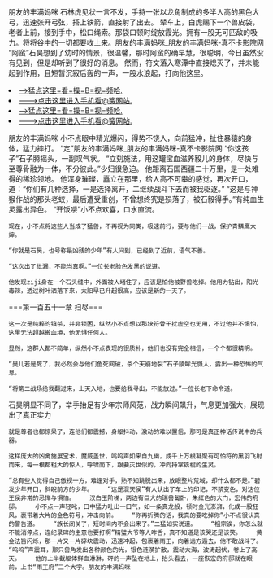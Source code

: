 朋友的丰满妈咪    石林虎见状一言不发，手持一张以龙角制成的多半人高的黑色大弓，迅速张开弓弦，搭上铁箭，直接射了出去。    辇车上，白虎赐下一个兽皮袋，老者上前，接到手中，松口绳索。那袋口顿时绽放霞光。拥有一股无可匹敌的吸力。将将谷中的一切都要收上来。朋友的丰满妈咪_朋友的丰满妈咪-真不卡影院网    “阿蛮”石昊想到了幼时的情景，很温馨，那时阿蛮的确早慧，很聪明，今日虽然没有见到，但是却听到了很好的消息。    然而，符文落入寒潭中直接熄灭了，并未能起到作用，且短暂沉寂后轰的一声，一股水浪起，打向他这里。

<li><a href="http://hdqnsx841.sg925.xyz/#md_1026">-->猛点这里=看=操=B=视=频哈.</a></li>
<li><a href="http://hdqnsx841.sg925.xyz/#md_1026">--->点击这里进入手机看@簧网站.</a></li>





<li><a href="http://hdqnsx841.sg925.xyz/#md_1026">-->猛点这里=看=操=B=视=频哈.</a></li>
<li><a href="http://hdqnsx841.sg925.xyz/#md_1026">--->点击这里进入手机看@簧网站.</a></li>



朋友的丰满妈咪    小不点眼中精光爆闪，得势不饶人，向前猛冲，扯住暴猿的身体，猛力摔打。    “定”朋友的丰满妈咪_朋友的丰满妈咪-真不卡影院网    “你这孩子”石子腾摇头，一副叹气状。
    “立刻施法，用这罐宝血滋养毅儿的身体，尽快与至尊骨融为一体，不分彼此。”少妇很急迫。    他距离石国西疆二十万里，是一处难得的稀珍领地。    他浑身璀璨，矗立在那里，给人高不可攀的感觉，再次开口，道：“你们有几种选择，一是选择离开，二继续战斗下去而被我驱逐。”    “这是与神猴作战的那头老蛟，最后遭受重创，不曾想终究是殒落了，被石毅得手。”有纯血生灵露出异色。    “开饭喽”小不点欢喜，口水直流。

    现在，小不点将这些人当成了猛兽，不再视为同类，极速前行，要与他们一战，保护青鳞鹰大婶。

    “你就是石昊，也号称最凶残的少年”有人问到，已经到了近前，语气不善。

    “这次出了纰漏，不能当真啊。”一位长老脸色发黑的说道。

    他发现ziji身在一个石头缝中，外面被人堵住了，应该是怕他被野兽吃掉。他用力钻出，阳光毒辣，透过树叶洒落下来，太阳早已升起很高，应该是新的一天了。

===第一百五十一章 扫尽===

    这一次是纯粹的镇杀，并非锁困，纵然小不点想以那块符骨干扰虚空也无用，不过他并不惧怕，这里无法超越搬血境，他无惧任何人。

    显然，这群人都不简单，纵然小不点表现的很质朴，他们也没有完全相信，一个个都很精明。

    “昊儿若是死了，我必然会与他们鱼死网破，杀个天崩地裂”石子陵眸光慑人，露出一种恐怖的气息。

    “将第二战场给我翻过来，上天入地，也要给我寻出，不能放过。”一位长老下命令道。

石昊明显不同了，举手抬足有少年宗师风范，战力瞬间飙升，气息更加强大，展现出了真正实力

    就是尊者也都惊呆了，连他们都震撼，身躯抖动，激动的难以置信，那可是真正神话传说中的兵器。

    这样庞大的凶禽施展宝术，魔威盖世，呜呜声如来自九幽，成千上万根凝聚有可怕符的黑羽飞射而来，每一根都粗大的惊人，呼啸而下，跟要灭世似的，冲向持掌铁棍的生灵。

    “总有些人觉得自己傲视一方，难逢对手，熟不知跳脱出来，放眼整片荒域，却什么都不是。”碧发少年开口，斜睨前方的少年。    “这是混天侯”有人认出了车上的印记，不禁变色，对这位王侯非常的忌惮与惧怕。    汉白玉阶梯，两边有巨大的瑞兽匐卧，朱红色的大门，宏伟的府邸。    小不点一声轻叱，口中猛力吐出一口气，如一条真龙般，顿时金光澎湃，化成一股狂风，裹带着大片的金色符号，冲击向前。    “你再折腾的话，我真的要吃掉你”小不点很认真的警告道。    “族长闭关了，短时间内不会出来了。”二猛如实说道。    “祖宗诶，你怎么就不能消停点，连纪录碑的主意也要打啊”精璧大爷等人咋舌，真不知道是该哭还是该笑。    黄金法旨闪烁，那一片又一片碎块震动，迅速冲起，包裹着雨王，向着远方遁去，他不敢战斗了。    “呜呜”声震耳，那只兽角发出各种颜色的光，银色涟漪扩散，震动大海，波涛起伏，卷上了高天。    他的上半截躯体鲜血淋淋，砰的一声坠在地上，抬头看去，一座恢宏的府邸就在眼前，上书“雨王府”三个大字。朋友的丰满妈咪

